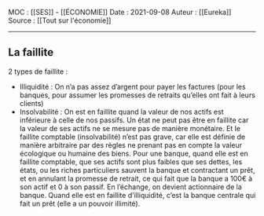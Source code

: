 MOC : [[SES]] - [[ÉCONOMIE]]
Date : 2021-09-08
Auteur : [[Eureka]]
Source : [[Tout sur l'économie]]
***

## La faillite 
2 types de faillite : 
- Illiquidité : On n’a pas assez d’argent pour payer les factures (pour les banques, pour assumer les promesses de retraits qu’elles ont fait à leurs clients)
- Insolvabilité : On est en faillite quand la valeur de nos actifs est inférieure à celle de nos passifs.
Un état ne peut pas être en faillite car la valeur de ses actifs ne se mesure pas de manière monétaire. 
Et le faillite comptable (insolvabilité) n’est pas grave, car elle est définie de manière arbitraire par des règles ne prenant pas en compte la valeur écologique ou humaine des biens. 
Pour une banque, quand elle est en faillite comptable, que ses actifs sont plus faibles que ses dettes, les états, ou les riches particuliers sauvent la banque et contractant un prêt, et en annulant la promesse de retrait, ce qui fait que la banque a 100€ à son actif et 0 à son passif. En l’échange, on devient actionnaire de la banque. 
Quand elle est en faillite d’illiquidité, c’est la banque centrale qui fait un prêt (elle a un pouvoir illimité).